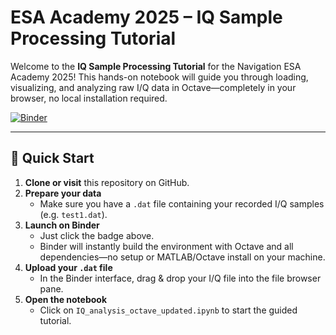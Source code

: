 # ESA Academy 2025 – IQ Sample Processing Tutorial

Welcome to the **IQ Sample Processing Tutorial** for the Navigation ESA Academy 2025! This hands-on notebook will guide you through loading, visualizing, and analyzing raw I/Q data in Octave—completely in your browser, no local installation required.

[![Binder](https://mybinder.org/badge_logo.svg)](https://mybinder.org/v2/gh/MarnixMeersman/esa-academy-NTC/HEAD)

---

## 🚀 Quick Start

1. **Clone or visit** this repository on GitHub.
2. **Prepare your data**  
   - Make sure you have a `.dat` file containing your recorded I/Q samples (e.g. `test1.dat`).
3. **Launch on Binder**  
   - Just click the badge above.  
   - Binder will instantly build the environment with Octave and all dependencies—no setup or MATLAB/Octave install on your machine.
4. **Upload your `.dat` file**  
   - In the Binder interface, drag & drop your I/Q file into the file browser pane.
5. **Open the notebook**  
   - Click on `IQ_analysis_octave_updated.ipynb` to start the guided tutorial.
